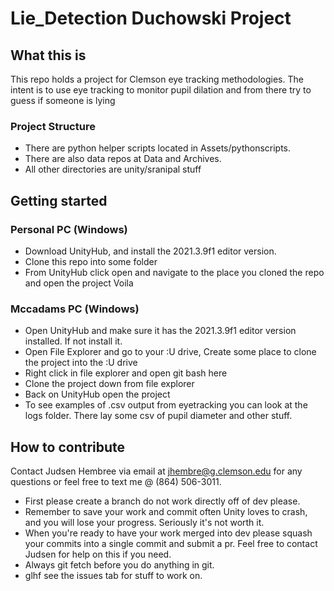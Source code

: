 # Lie_Detection Duchowski Project
## What this is
This repo holds a project for Clemson eye tracking methodologies. The intent is to use eye tracking to monitor pupil dilation and from there try to guess if someone is lying
### Project Structure
- There are python helper scripts located in Assets/pythonscripts. 
- There are also data repos at Data and Archives.
- All other directories are unity/sranipal stuff
## Getting started
### Personal PC (Windows)
- Download UnityHub, and install the 2021.3.9f1 editor version.
- Clone this repo into some folder
- From UnityHub click open and navigate to the place you cloned the repo and open the project Voila 
### Mccadams PC (Windows)
- Open UnityHub and make sure it has the 2021.3.9f1 editor version installed. If not install it.
- Open File Explorer and go to your :U drive, Create some place to clone the project into the :U drive
- Right click in file explorer and open git bash here
- Clone the project down from file explorer
- Back on UnityHub open the project
- To see examples of .csv output from eyetracking you can look at the logs folder. There lay some csv of pupil diameter and other stuff. 
## How to contribute
Contact Judsen Hembree via email at jhembre@g.clemson.edu for any questions or feel free to text me @ (864) 506-3011.
- First please create a branch do not work directly off of dev please.
- Remember to save your work and commit often Unity loves to crash, and you will lose your progress. Seriously it's not worth it.
- When you're ready to have your work merged into dev please squash your commits into a single commit and submit a pr. Feel free to contact Judsen for help on this if you need.
- Always git fetch before you do anything in git.
- glhf see the issues tab for stuff to work on.
